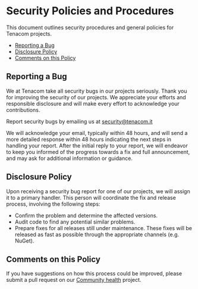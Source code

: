 # Security Policies and Procedures

This document outlines security procedures and general policies for Tenacom projects.

- [Reporting a Bug](#reporting-a-bug)
- [Disclosure Policy](#disclosure-policy)
- [Comments on this Policy](#comments-on-this-policy)

## Reporting a Bug

We at Tenacom take all security bugs in our projects seriously.
Thank you for improving the security of our projects.
We appreciate your efforts and responsible disclosure
and will make every effort to acknowledge your contributions.

Report security bugs by emailing us at [security@tenacom.it](mailto:security@tenacom.it?subject=Vulnerability%20report)

We will acknowledge your email, typically within 48 hours, and will send a more detailed response within 48 hours
indicating the next steps in handling your report. After the initial reply to your report, we will endeavor
to keep you informed of the progress towards a fix and full announcement,
and may ask for additional information or guidance.

## Disclosure Policy

Upon receiving a security bug report for one of our projects, we will assign it to a primary handler.
This person will coordinate the fix and release process, involving the following steps:

* Confirm the problem and determine the affected versions.
* Audit code to find any potential similar problems.
* Prepare fixes for all releases still under maintenance.
  These fixes will be released as fast as possible through the appropriate channels (e.g. NuGet).

## Comments on this Policy

If you have suggestions on how this process could be improved, please submit a pull request
on our [Community health](https://github.com/Tenacom/.github) project.
